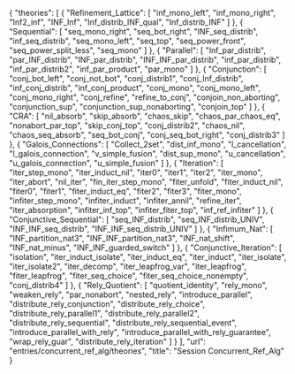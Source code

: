 {
    "theories": [
        {
            "Refinement_Lattice": [
                "inf_mono_left",
                "inf_mono_right",
                "Inf2_inf",
                "INF_Inf",
                "Inf_distrib_INF_qual",
                "Inf_distrib_INF"
            ]
        },
        {
            "Sequential": [
                "seq_mono_right",
                "seq_bot_right",
                "INF_seq_distrib",
                "inf_seq_distrib",
                "seq_mono_left",
                "seq_top",
                "seq_power_front",
                "seq_power_split_less",
                "seq_mono"
            ]
        },
        {
            "Parallel": [
                "Inf_par_distrib",
                "par_INF_distrib",
                "INF_par_distrib",
                "INF_INF_par_distrib",
                "inf_par_distrib",
                "inf_par_distrib2",
                "inf_par_product",
                "par_mono"
            ]
        },
        {
            "Conjunction": [
                "conj_bot_left",
                "conj_not_bot",
                "conj_distrib1",
                "conj_Inf_distrib",
                "inf_conj_distrib",
                "inf_conj_product",
                "conj_mono",
                "conj_mono_left",
                "conj_mono_right",
                "conj_refine",
                "refine_to_conj",
                "conjoin_non_aborting",
                "conjunction_sup",
                "conjunction_sup_nonaborting",
                "conjoin_top"
            ]
        },
        {
            "CRA": [
                "nil_absorb",
                "skip_absorb",
                "chaos_skip",
                "chaos_par_chaos_eq",
                "nonabort_par_top",
                "skip_conj_top",
                "conj_distrib2",
                "chaos_nil",
                "chaos_seq_absorb",
                "seq_bot_conj",
                "conj_seq_bot_right",
                "conj_distrib3"
            ]
        },
        {
            "Galois_Connections": [
                "Collect_2set",
                "dist_inf_mono",
                "l_cancellation",
                "l_galois_connection",
                "v_simple_fusion",
                "dist_sup_mono",
                "u_cancellation",
                "u_galois_connection",
                "u_simple_fusion"
            ]
        },
        {
            "Iteration": [
                "iter_step_mono",
                "iter_induct_nil",
                "iter0",
                "iter1",
                "iter2",
                "iter_mono",
                "iter_abort",
                "nil_iter",
                "fin_iter_step_mono",
                "fiter_unfold",
                "fiter_induct_nil",
                "fiter0",
                "fiter1",
                "fiter_induct_eq",
                "fiter2",
                "fiter3",
                "fiter_mono",
                "infiter_step_mono",
                "infiter_induct",
                "infiter_annil",
                "refine_iter",
                "iter_absorption",
                "infiter_inf_top",
                "infiter_fiter_top",
                "inf_ref_infiter"
            ]
        },
        {
            "Conjunctive_Sequential": [
                "seq_INF_distrib",
                "seq_INF_distrib_UNIV",
                "INF_INF_seq_distrib",
                "INF_INF_seq_distrib_UNIV"
            ]
        },
        {
            "Infimum_Nat": [
                "INF_partition_nat3",
                "INF_INF_partition_nat3",
                "INF_nat_shift",
                "INF_nat_minus",
                "INF_INF_guarded_switch"
            ]
        },
        {
            "Conjunctive_Iteration": [
                "isolation",
                "iter_induct_isolate",
                "iter_induct_eq",
                "iter_induct",
                "iter_isolate",
                "iter_isolate2",
                "iter_decomp",
                "iter_leapfrog_var",
                "iter_leapfrog",
                "fiter_leapfrog",
                "fiter_seq_choice",
                "fiter_seq_choice_nonempty",
                "conj_distrib4"
            ]
        },
        {
            "Rely_Quotient": [
                "quotient_identity",
                "rely_mono",
                "weaken_rely",
                "par_nonabort",
                "nested_rely",
                "introduce_parallel",
                "distribute_rely_conjunction",
                "distribute_rely_choice",
                "distribute_rely_parallel1",
                "distribute_rely_parallel2",
                "distribute_rely_sequential",
                "distribute_rely_sequential_event",
                "introduce_parallel_with_rely",
                "introduce_parallel_with_rely_guarantee",
                "wrap_rely_guar",
                "distribute_rely_iteration"
            ]
        }
    ],
    "url": "entries/concurrent_ref_alg/theories",
    "title": "Session Concurrent_Ref_Alg"
}
